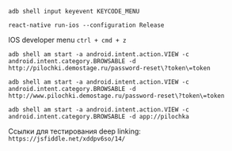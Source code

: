 ```adb shell input keyevent KEYCODE_MENU```

```react-native run-ios --configuration Release```

IOS developer menu
```ctrl + cmd + z```

```adb shell am start -a android.intent.action.VIEW -c android.intent.category.BROWSABLE -d http://pilochki.demostage.ru/password-reset\?token\=token```

```adb shell am start -a android.intent.action.VIEW -c android.intent.category.BROWSABLE -d http://www.pilochki.demostage.ru/password-reset\?token\=token```

```adb shell am start -a android.intent.action.VIEW -c android.intent.category.BROWSABLE -d app://pilochka```

Ссылки для тестирования deep linking:
```https://jsfiddle.net/xddpv6so/14/```
